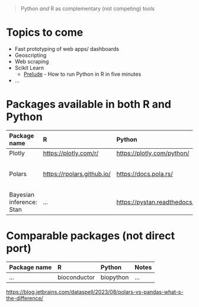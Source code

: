 
> Python *and* R as complementary (not competing) tools

# Topics to come

- Fast prototyping of web apps/ dashboards
- Geoscripting
- Web scraping 
- Scikit Learn
    - [Prelude](https://www.r-bloggers.com/2020/04/how-to-run-pythons-scikit-learn-in-r-in-5-minutes/) - How to run Python in R in five minutes
- ...

 
# Packages available in both R and Python

| Package name | R | Python | Notes |
| :-- | :-- | :-- | :-- |
| Plotly | https://plotly.com/r/ | https://plotly.com/python/ | |
| Polars | https://rpolars.github.io/ | https://docs.pola.rs/ | [Side-by- side guide](https://robertmitchellv.com/blog/2022-07-r-python-side-by-side/r-python-side-by-side.html) |
| Bayesian inference: Stan | ... | https://pystan.readthedocs.io/ | ... |

# Comparable packages (not direct port) 

| Package name | R | Python | Notes |
| :-- | :-- | :-- | :-- |
| ... | bioconductor | biopython | ... |




https://blog.jetbrains.com/dataspell/2023/08/polars-vs-pandas-what-s-the-difference/
